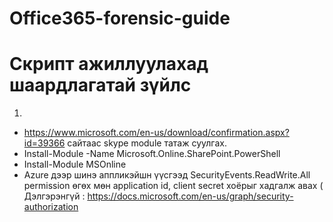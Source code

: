 # Office365-forensic-guide


# Скрипт ажиллуулахад шаардлагатай зүйлс

1. 
  - https://www.microsoft.com/en-us/download/confirmation.aspx?id=39366 сайтаас skype module татаж суулгах.
  - Install-Module -Name Microsoft.Online.SharePoint.PowerShell 
  - Install-Module MSOnline
  - Azure дээр шинэ аппликэйшн үүсгээд SecurityEvents.ReadWrite.All permission өгөх мөн application id, client secret хоёрыг хадгалж авах ( Дэлгэрэнгүй : https://docs.microsoft.com/en-us/graph/security-authorization 
  
